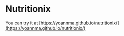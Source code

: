 # Nutritionix

You can try it at [https://yoannma.github.io/nutritionix/](https://yoannma.github.io/nutritionix/)